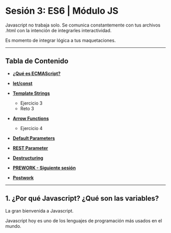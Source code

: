 # Sesión 3: ES6 | Módulo JS

Javascript no trabaja solo. Se comunica constantemente con tus archivos .html con la intención de integrarles interactividad.

Es momento de integrar lógica a tus maquetaciones.


***

## Tabla de Contenido
  
  - **[¿Qué es ECMAScript?](#haz-un-"fork"-del-repositorio)**
    
  - **[let/const](#)**
    
  - **[Template Strings](#)**
    - Ejercicio 3
    - Reto 3
    
  - **[Arrow Functions](#)**
    - Ejercicio 4
    
  - **[Default Parameters](#)**
  
  - **[REST Parameter](#)**
  
  - **[Destructuring](#)**
  
  - **[PREWORK - Siguiente sesión](#prework)**
  - **[Postwork](#postwork)**
  
***

## 1. ¿Por qué Javascript? ¿Qué son las variables?

La gran bienvenida a Javascript.

Javascript hoy es uno de los lenguajes de programación más usados en el mundo.

